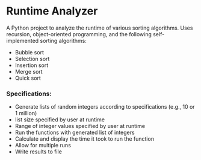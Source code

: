# Runtime Analyzer 
A Python project to analyze the runtime of various sorting algorithms. Uses recursion, object-oriented programming, and the following self-implemented sorting algorithms:
* Bubble sort
* Selection sort
* Insertion sort
* Merge sort
* Quick sort

### Specifications:
* Generate lists of random integers according to specifications (e.g., 10 or 1 million)
* list size specified by user at runtime
* Range of integer values specified by user at runtime
* Run the functions with generated list of integers
* Calculate and display the time it took to run the function
* Allow for multiple runs
* Write results to file